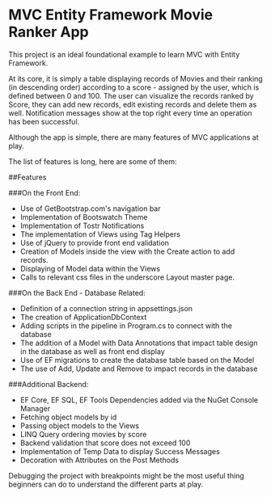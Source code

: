 # MVC Entity Framework Movie Ranker App

This project is an ideal foundational example to learn MVC with Entity Framework.

At its core, it is simply a table displaying records of Movies and their ranking (in descending order) according to a score - assigned by the user, which is defined between 0 and 100. The user can visualize the records ranked by Score, they can add new records, edit existing records and delete them as well. Notification messages show at the top right every time an operation has been successful.

Although the app is simple, there are many features of MVC applications at play.

The list of features is long, here are some of them:

##Features

###On the Front End:
- Use of GetBootstrap.com's navigation bar
- Implementation of Bootswatch Theme
- Implementation of Tostr Notifications
- The implementation of Views using Tag Helpers
- Use of jQuery to provide front end validation
- Creation of Models inside the view with the Create action to add records.
- Displaying of Model data within the Views
- Calls to relevant css files in the underscore Layout master page.

###On the Back End - Database Related:
- Definition of a connection string in appsettings.json
- The creation of ApplicationDbContext
- Adding scripts in the pipeline in Program.cs to connect with the database 
- The addition of a Model with Data Annotations that impact table design in the database as well as front end display
- Use of EF migrations to create the database table based on the Model
- The use of Add, Update and Remove to impact records in the database

###Additional Backend:
- EF Core, EF SQL, EF Tools Dependencies added via the NuGet Console Manager
- Fetching object models by id
- Passing object models to the Views
- LINQ Query ordering movies by score
- Backend validation that score does not exceed 100
- Implementation of Temp Data to display Success Messages
- Decoration with Attributes on the Post Methods

Debugging the project with breakpoints might be the most useful thing beginners can do to understand the different parts at play. 


